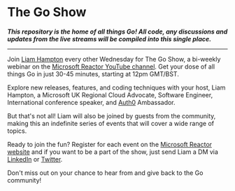 # The Go Show
***This repository is the home of all things Go! All code, any discussions and updates from the live streams will be compiled into this single place.***

---

Join [Liam Hampton](https://www.linkedin.com/in/liam-conroy-hampton/) every other Wednesday for The Go Show, a bi-weekly webinar on the [Microsoft Reactor YouTube channel](https://www.youtube.com/@MicrosoftReactor). Get your dose of all things Go in just 30-45 minutes, starting at 12pm GMT/BST.

Explore new releases, features, and coding techniques with your host, Liam Hampton, a Microsoft UK Regional Cloud Advocate, Software Engineer, International conference speaker, and [Auth0](https://auth0.com/) Ambassador.

But that's not all! Liam will also be joined by guests from the community, making this an indefinite series of events that will cover a wide range of topics.

Ready to join the fun? Register for each event on the [Microsoft Reactor website](https://developer.microsoft.com/reactor/) and if you want to be a part of the show, just send Liam a DM via [LinkedIn](https://www.linkedin.com/in/liam-conroy-hampton/) or [Twitter](https://twitter.com/liamchampton).

Don't miss out on your chance to hear from and give back to the Go community!
